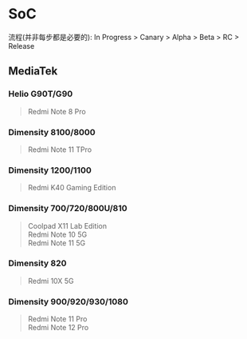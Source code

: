 # SoC
流程(并非每步都是必要的): In Progress > Canary > Alpha > Beta > RC > Release
## MediaTek
### Helio G90T/G90 <Badge type="tip" text="Release" />
> Redmi Note 8 Pro <Badge type="info" text="AOSP Android T" />
### Dimensity 8100/8000 <Badge type="warning" text="Beta" />
> Redmi Note 11 TPro <Badge type="info" text="MIUI Android S & T" />
### Dimensity 1200/1100 <Badge type="tip" text="Release" />
> Redmi K40 Gaming Edition <Badge type="info" text="MIUI Android T" />
### Dimensity 700/720/800U/810 <Badge type="warning" text="Beta" />
> Coolpad X11 Lab Edition    
> Redmi Note 10 5G  
> Redmi Note 11 5G  
### Dimensity 820 <Badge type="warning" text="Beta" />
> Redmi 10X 5G   
### Dimensity 900/920/930/1080 <Badge type="warning" text="Beta" />
> Redmi Note 11 Pro  
> Redmi Note 12 Pro  
